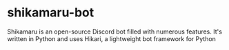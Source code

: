 # shikamaru-bot
Shikamaru is an open-source Discord bot filled with numerous features. It's written in Python and uses Hikari, a lightweight bot framework for Python
